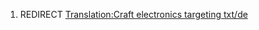 1.  REDIRECT [Translation:Craft electronics targeting
    txt/de](Translation:Craft_electronics_targeting_txt/de "wikilink")